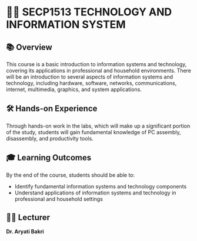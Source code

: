 # 👩‍💻 SECP1513 TECHNOLOGY AND INFORMATION SYSTEM

## 📚 Overview

This course is a basic introduction to information systems and technology, covering its applications in professional and household environments. There will be an introduction to several aspects of information systems and technology, including hardware, software, networks, communications, internet, multimedia, graphics, and system applications.

## 🛠️ Hands-on Experience

Through hands-on work in the labs, which will make up a significant portion of the study, students will gain fundamental knowledge of PC assembly, disassembly, and productivity tools.

## 🎓 Learning Outcomes

By the end of the course, students should be able to:
- Identify fundamental information systems and technology components
- Understand applications of information systems and technology in professional and household settings

## 👩‍🏫 Lecturer

**Dr. Aryati Bakri**

